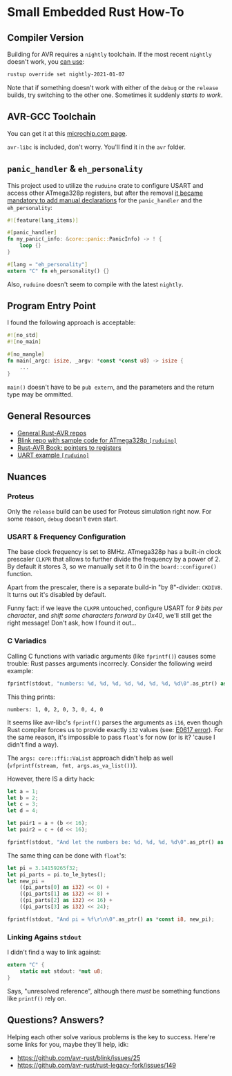 # Small Embedded Rust How-To

## Compiler Version

Building for AVR requires a `nightly` toolchain.
If the most recent `nightly` doesn't work, you [can use](https://dev.to/mikla/comment/1d386):

```bash
rustup override set nightly-2021-01-07
```

Note that if something doesn't work with either of the `debug` or the `release` builds,
try switching to the other one. Sometimes it suddenly *starts to work*.

## AVR-GCC Toolchain

You can get it at this [microchip.com page](https://www.microchip.com/en-us/development-tools-tools-and-software/gcc-compilers-avr-and-arm).

`avr-libc` is included, don't worry. You'll find it in the `avr` folder.

## `panic_handler` & `eh_personality`

This project used to utilize the `ruduino` crate to configure USART and access other ATmega328p registers,
but after the removal [it became mandatory to add manual declarations](https://users.rust-lang.org/t/solved-hello-world-no-std-build-problem/23122/4) for the `panic_handler` and the `eh_personality`:

```rust
#![feature(lang_items)]

#[panic_handler]
fn my_panic(_info: &core::panic::PanicInfo) -> ! {
    loop {}
}

#[lang = "eh_personality"]
extern "C" fn eh_personality() {}
```

Also, `ruduino` doesn't seem to compile with the latest `nightly`.

## Program Entry Point

I found the following approach is acceptable:

```rust
#![no_std]
#![no_main]

#[no_mangle]
fn main(_argc: isize, _argv: *const *const u8) -> isize {
    ...
}
```

`main()` doesn't have to be `pub extern`, and the parameters and the return type may be ommitted.

## General Resources
* [General Rust-AVR repos](https://github.com/orgs/avr-rust/repositories)
* [Blink repo with sample code for ATmega328p `[ruduino]`](https://github.com/avr-rust/blink)
* [Rust-AVR Book: pointers to registers](https://book.avr-rust.com/005.4-choosing-an-io-library.html)
* [UART example `[ruduino]`](https://github.com/avr-rust/ruduino/blob/master/examples/uart.rs)

## Nuances
### Proteus

Only the `release` build can be used for Proteus simulation right now. For some reason, `debug` doesn't even start.

### USART & Frequency Configuration

The base clock frequency is set to 8MHz. ATmega328p has a built-in clock prescaler `CLKPR` that allows
to further divide the frequency by a power of 2. By default it stores 3, so we manually set
it to 0 in the `board::configure()` function.

Apart from the prescaler, there is a separate build-in "by 8"-divider: `CKDIV8`. It turns out it's disabled
by default.

Funny fact: if we leave the `CLKPR` untouched, configure USART for _9 bits per character_, and
*shift some characters forward by 0x40*, we'll still get the right message! Don't ask, how I found it out...

### C Variadics

Calling C functions with variadic arguments (like `fprintf()`) causes some trouble: Rust passes arguments incorrecly.
Consider the following weird example:

```rust
fprintf(stdout, "numbers: %d, %d, %d, %d, %d, %d, %d, %d\0".as_ptr() as *const i8, 1, 2, 3, 4);
```

This thing prints:

```
numbers: 1, 0, 2, 0, 3, 0, 4, 0
```

It seems like avr-libc's `fprintf()` parses the arguments as `i16`, even though Rust compiler forces
us to provide exactly `i32` values (see: [E0617 error](https://doc.rust-lang.org/error-index.html#E0617)).
For the same reason, it's impossible to pass `float`'s for now (or is it? 'cause I didn't find a way).

The `args: core::ffi::VaList` approach didn't help as well (`vfprintf(stream, fmt, args.as_va_list())`).

However, there IS a dirty hack:

```rust
let a = 1;
let b = 2;
let c = 3;
let d = 4;

let pair1 = a + (b << 16);
let pair2 = c + (d << 16);

fprintf(stdout, "And let the numbers be: %d, %d, %d, %d\0".as_ptr() as *const i8, pair1, pair2);
```

The same thing can be done with `float`'s:

```rust
let pi = 3.14159265f32;
let pi_parts = pi.to_le_bytes();
let new_pi =
    ((pi_parts[0] as i32) << 0) +
    ((pi_parts[1] as i32) << 8) +
    ((pi_parts[2] as i32) << 16) +
    ((pi_parts[3] as i32) << 24);

fprintf(stdout, "And pi = %f\r\n\0".as_ptr() as *const i8, new_pi);
```

### Linking Agains `stdout`

I didn't find a way to link against:

```rust
extern "C" {
    static mut stdout: *mut u8;
}
```

Says, "unresolved reference", although there *must* be something functions like `printf()` rely on.

## Questions? Answers?

Helping each other solve various problems is the key to success. Here're some links for you, maybe they'll help, idk:

* https://github.com/avr-rust/blink/issues/25
* https://github.com/avr-rust/rust-legacy-fork/issues/149
